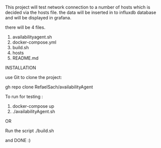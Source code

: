 This project will test network connection to a number of hosts which is decided via the hosts file.
the data will be inserted in to influxdb database and will be displayed in grafana.

there will be 4 files.

1) availabilityagent.sh
2) docker-compose.yml
3) build.sh
4) hosts
5) README.md


INSTALLATION

use Git to clone the project:

gh repo clone RefaelSach/availabilityAgent

To run for testing :
1) docker-compose up
2) ./availabilityAgent.sh

OR

Run the script
./build.sh

and DONE :)